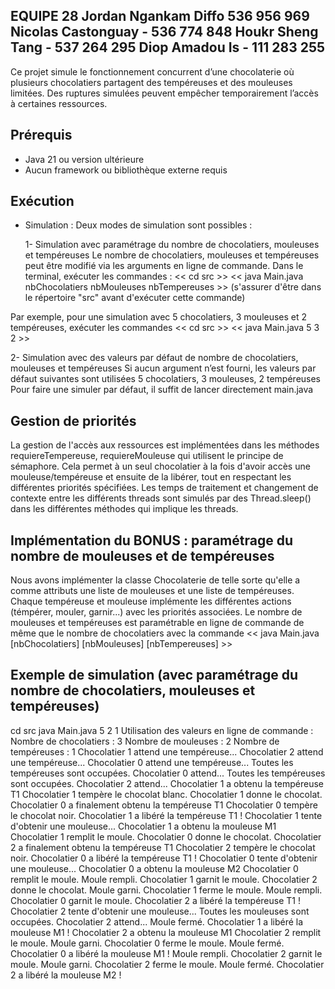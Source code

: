 EQUIPE 28
Jordan Ngankam Diffo 536 956 969
Nicolas Castonguay - 536 774 848
Houkr Sheng Tang - 537 264 295
Diop Amadou Is - 111 283 255
--

Ce projet simule le fonctionnement concurrent d’une chocolaterie où plusieurs chocolatiers partagent des tempéreuses et des mouleuses limitées.
Des ruptures simulées peuvent empêcher temporairement l’accès à certaines ressources.

Prérequis
--
- Java 21 ou version ultérieure
- Aucun framework ou bibliothèque externe requis

Exécution
--
- Simulation :
Deux modes de simulation sont possibles :

  1- Simulation avec paramétrage du nombre de chocolatiers, mouleuses et tempéreuses
Le nombre de chocolatiers, mouleuses et tempéreuses peut être modifié via les arguments en ligne de commande.
Dans le terminal, exécuter les commandes :
<< cd src >>
<< java Main.java nbChocolatiers nbMouleuses nbTempereuses >>  (s'assurer d'être dans le répertoire "src" avant d'exécuter cette commande)

Par exemple, pour une simulation avec 5 chocolatiers, 3 mouleuses et 2 tempéreuses, exécuter les commandes 
<< cd src >>
<< java Main.java 5 3 2 >> 

  2- Simulation avec des valeurs par défaut de nombre de chocolatiers, mouleuses et tempéreuses
Si aucun argument n’est fourni, les valeurs par défaut suivantes sont utilisées
5 chocolatiers, 3 mouleuses, 2 tempéreuses
Pour faire une simuler par défaut, il suffit de lancer directement main.java

Gestion de priorités
--
La gestion de l'accès aux ressources est implémentées dans les méthodes requiereTempereuse, requiereMouleuse qui utilisent le principe de sémaphore.
Cela permet à un seul chocolatier à la fois d'avoir accès une mouleuse/tempéreuse et ensuite de la libérer, tout en respectant les différentes priorités spécifiées.
Les temps de traitement et changement de contexte entre les différents threads sont simulés par des Thread.sleep() dans les différentes méthodes qui implique les threads.

Implémentation du BONUS : paramétrage du nombre de mouleuses et de tempéreuses
--
Nous avons implémenter la classe Chocolaterie de telle sorte qu'elle a comme attributs une liste de mouleuses et une liste de tempéreuses.
Chaque tempéreuse et mouleuse implémente les différentes actions (témpérer, mouler, garnir...) avec les priorités associées.
Le nombre de mouleuses et tempéreuses est paramétrable en ligne de commande de même que le nombre de chocolatiers avec la commande << java Main.java [nbChocolatiers] [nbMouleuses] [nbTempereuses] >>

Exemple de simulation (avec paramétrage du nombre de chocolatiers, mouleuses et tempéreuses)
--
cd src
java Main.java 5 2 1
Utilisation des valeurs en ligne de commande : 
Nombre de chocolatiers : 3
Nombre de mouleuses : 2
Nombre de tempéreuses : 1
Chocolatier 1 attend une tempéreuse...
Chocolatier 2 attend une tempéreuse...
Chocolatier 0 attend une tempéreuse...
Toutes les tempéreuses sont occupées. Chocolatier 0 attend...
Toutes les tempéreuses sont occupées. Chocolatier 2 attend...
Chocolatier 1 a obtenu la tempéreuse T1
Chocolatier 1 tempère le chocolat blanc.
Chocolatier 1 donne le chocolat.
Chocolatier 0 a finalement obtenu la tempéreuse T1
Chocolatier 0 tempère le chocolat noir.
Chocolatier 1 a libéré la tempéreuse T1 !
Chocolatier 1 tente d'obtenir une mouleuse...
Chocolatier 1 a obtenu la mouleuse M1
Chocolatier 1 remplit le moule.
Chocolatier 0 donne le chocolat.
Chocolatier 2 a finalement obtenu la tempéreuse T1
Chocolatier 2 tempère le chocolat noir.
Chocolatier 0 a libéré la tempéreuse T1 !
Chocolatier 0 tente d'obtenir une mouleuse...
Chocolatier 0 a obtenu la mouleuse M2
Chocolatier 0 remplit le moule.
Moule rempli.
Chocolatier 1 garnit le moule.
Chocolatier 2 donne le chocolat.
Moule garni.
Chocolatier 1 ferme le moule.
Moule rempli.
Chocolatier 0 garnit le moule.
Chocolatier 2 a libéré la tempéreuse T1 !
Chocolatier 2 tente d'obtenir une mouleuse...
Toutes les mouleuses sont occupées. Chocolatier 2 attend...
Moule fermé.
Chocolatier 1 a libéré la mouleuse M1 !
Chocolatier 2 a obtenu la mouleuse M1
Chocolatier 2 remplit le moule.
Moule garni.
Chocolatier 0 ferme le moule.
Moule fermé.
Chocolatier 0 a libéré la mouleuse M1 !
Moule rempli.
Chocolatier 2 garnit le moule.
Moule garni.
Chocolatier 2 ferme le moule.
Moule fermé.
Chocolatier 2 a libéré la mouleuse M2 !


